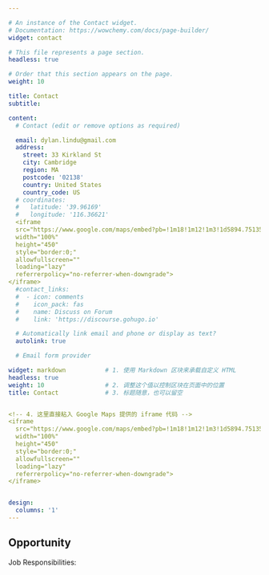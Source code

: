 ```yaml
---

# An instance of the Contact widget.
# Documentation: https://wowchemy.com/docs/page-builder/
widget: contact

# This file represents a page section.
headless: true

# Order that this section appears on the page.
weight: 10

title: Contact
subtitle:

content:
  # Contact (edit or remove options as required)

  email: dylan.lindu@gmail.com
  address:
    street: 33 Kirkland St 
    city: Cambridge
    region: MA
    postcode: '02138'
    country: United States
    country_code: US
  # coordinates:
  #   latitude: '39.96169'
  #   longitude: '116.36621'
  <iframe 
  src="https://www.google.com/maps/embed?pb=!1m18!1m12!1m3!1d5894.751357582409!2d-71.11598872268753!3d42.377142834020255!2m3!1f0!2f0!3f0!3m2!1i1024!2i768!4f13.1!3m3!1m2!1s0x89e37746f5207c17%3A0x5e04d0bdf0dddfba!2sPsychology%20Department%20Harvard!5e0!3m2!1sen!2sjp!4v1750557366092!5m2!1sen!2sjp" 
  width="100%" 
  height="450" 
  style="border:0;" 
  allowfullscreen="" 
  loading="lazy" 
  referrerpolicy="no-referrer-when-downgrade">
</iframe>
  #contact_links:
  #  - icon: comments
  #    icon_pack: fas
  #    name: Discuss on Forum
  #    link: 'https://discourse.gohugo.io'

  # Automatically link email and phone or display as text?
  autolink: true

  # Email form provider

widget: markdown           # 1. 使用 Markdown 区块来承载自定义 HTML
headless: true
weight: 10                 # 2. 调整这个值以控制区块在页面中的位置
title: Contact             # 3. 标题随意，也可以留空


<!-- 4. 这里直接粘入 Google Maps 提供的 iframe 代码 -->
<iframe 
  src="https://www.google.com/maps/embed?pb=!1m18!1m12!1m3!1d5894.751357582409!2d-71.11598872268753!3d42.377142834020255!2m3!1f0!2f0!3f0!3m2!1i1024!2i768!4f13.1!3m3!1m2!1s0x89e37746f5207c17%3A0x5e04d0bdf0dddfba!2sPsychology%20Department%20Harvard!5e0!3m2!1sen!2sjp!4v1750557366092!5m2!1sen!2sjp" 
  width="100%" 
  height="450" 
  style="border:0;" 
  allowfullscreen="" 
  loading="lazy" 
  referrerpolicy="no-referrer-when-downgrade">
</iframe>


design:
  columns: '1'
---
```


## Opportunity



Job Responsibilities:
